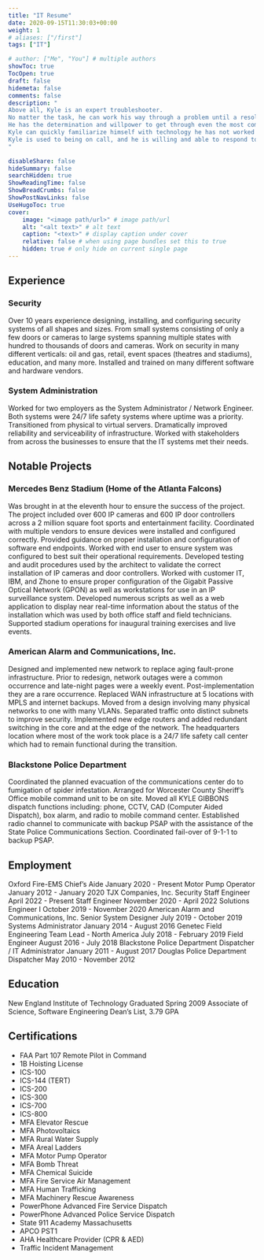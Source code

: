 ```yaml
---
title: "IT Resume"
date: 2020-09-15T11:30:03+00:00
weight: 1
# aliases: ["/first"]
tags: ["IT"]

# author: ["Me", "You"] # multiple authors
showToc: true
TocOpen: true
draft: false
hidemeta: false
comments: false
description: "
Above all, Kyle is an expert troubleshooter.
No matter the task, he can work his way through a problem until a resolution is met.
He has the determination and willpower to get through even the most complicated projects.
Kyle can quickly familiarize himself with technology he has not worked with, and can often intuit a solution based on his training and experience.
Kyle is used to being on call, and he is willing and able to respond to solve problems day or night.
"

disableShare: false
hideSummary: false
searchHidden: true
ShowReadingTime: false
ShowBreadCrumbs: false
ShowPostNavLinks: false
UseHugoToc: true
cover:
    image: "<image path/url>" # image path/url
    alt: "<alt text>" # alt text
    caption: "<text>" # display caption under cover
    relative: false # when using page bundles set this to true
    hidden: true # only hide on current single page
---
```

## Experience

### Security
Over 10 years experience designing, installing, and configuring security systems
of all shapes and sizes. From small systems consisting of only a few doors or
cameras to large systems spanning multiple states with hundred to thousands of
doors and cameras. Work on security in many different verticals: oil and gas, retail,
event spaces (theatres and stadiums), education, and many more. Installed and
trained on many different software and hardware vendors.

### System Administration
Worked for two employers as the System Administrator / Network Engineer. Both
systems were 24/7 life safety systems where uptime was a priority. Transitioned
from physical to virtual servers. Dramatically improved reliability and serviceability
of infrastructure. Worked with stakeholders from across the businesses to ensure
that the IT systems met their needs.
## Notable Projects

### Mercedes Benz Stadium (Home of the Atlanta Falcons)

Was brought in at the
eleventh hour to ensure the success of the project. The project included over 600
IP cameras and 600 IP door controllers across a 2 million square foot sports and
entertainment facility. Coordinated with multiple vendors to ensure devices were
installed and configured correctly. Provided guidance on proper installation and
configuration of software end endpoints. Worked with end user to ensure system
was configured to best suit their operational requirements. Developed testing
and audit procedures used by the architect to validate the correct installation of
IP cameras and door controllers. Worked with customer IT, IBM, and Zhone to
ensure proper configuration of the Gigabit Passive Optical Network (GPON) as
well as workstations for use in an IP surveillance system. Developed numerous
scripts as well as a web application to display near real-time information about
the status of the installation which was used by both office staff and field
technicians. Supported stadium operations for inaugural training exercises and live
events.

### American Alarm and Communications, Inc.

Designed and implemented new
network to replace aging fault-prone infrastructure. Prior to redesign, network
outages were a common occurrence and late-night pages were a weekly event.
Post-implementation they are a rare occurrence. Replaced WAN infrastructure
at 5 locations with MPLS and internet backups. Moved from a design involving
many physical networks to one with many VLANs. Separated traffic onto distinct
subnets to improve security. Implemented new edge routers and added redundant
switching in the core and at the edge of the network. The headquarters location
where most of the work took place is a 24/7 life safety call center which had to
remain functional during the transition.

### Blackstone Police Department

Coordinated the planned evacuation of the
communications center do to fumigation of spider infestation. Arranged for
Worcester County Sheriff’s Office mobile command unit to be on site. Moved all
KYLE GIBBONS
dispatch functions including: phone, CCTV, CAD (Computer Aided Dispatch), box alarm, and radio to mobile command center. Established radio channel to communicate with backup PSAP with the assistance of the State Police Communications Section. Coordinated fail-over of 9-1-1 to backup PSAP.

## Employment
Oxford Fire-EMS
Chief’s Aide January 2020 - Present
Motor Pump Operator January 2012 - January 2020
TJX Companies, Inc.
Security Staff Engineer April 2022 - Present
Staff Engineer November 2020 - April 2022
Solutions Engineer I October 2019 - November 2020
American Alarm and Communications, Inc.
Senior System Designer July 2019 - October 2019
Systems Administrator January 2014 - August 2016
Genetec
Field Engineering Team Lead - North America July 2018 - February 2019
Field Engineer August 2016 - July 2018
Blackstone Police Department
Dispatcher / IT Administrator January 2011 - August 2017
Douglas Police Department
Dispatcher May 2010 - November 2012

## Education
New England Institute of Technology Graduated Spring 2009
Associate of Science, Software Engineering Dean’s List, 3.79 GPA

## Certifications
- FAA Part 107 Remote Pilot in Command
- 1B Hoisting License
- ICS-100 
- ICS-144 (TERT) 
- ICS-200 
- ICS-300 
- ICS-700 
- ICS-800 
- MFA Elevator Rescue
- MFA Photovoltaics
- MFA Rural Water Supply
- MFA Areal Ladders 
- MFA Motor Pump Operator 
- MFA Bomb Threat
- MFA Chemical Suicide
- MFA Fire Service Air Management
- MFA Human Trafficking
- MFA Machinery Rescue Awareness
- PowerPhone Advanced Fire Service Dispatch
- PowerPhone Advanced Police Service Dispatch
- State 911 Academy Massachusetts 
- APCO PST1 
- AHA Healthcare Provider (CPR & AED)
- Traffic Incident Management